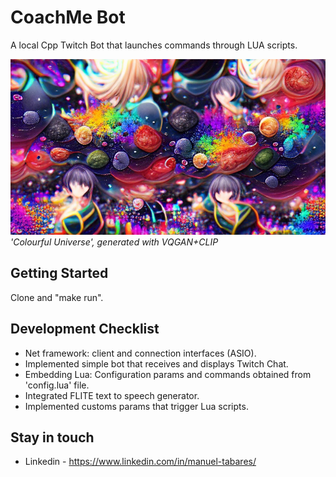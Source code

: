 # CoachMe Bot

A local Cpp Twitch Bot that launches commands through LUA scripts.

![colourful-universe](media/colourful-universe-ai.jpg?raw=true "'Colourful Universe', generated with VQGAN+CLIP")
      *'Colourful Universe', generated with VQGAN+CLIP*

## Getting Started

Clone and "make run".

## Development Checklist

+ Net framework: client and connection interfaces (ASIO).
+ Implemented simple bot that receives and displays Twitch Chat.
+ Embedding Lua: Configuration params and commands obtained from 'config.lua' file.
+ Integrated FLITE text to speech generator.
+ Implemented customs params that trigger Lua scripts.

## Stay in touch

+ Linkedin - https://www.linkedin.com/in/manuel-tabares/


